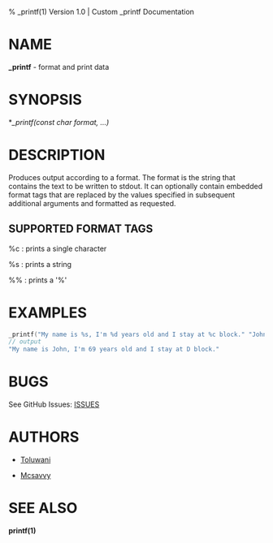 % _printf(1) Version 1.0 | Custom _printf Documentation

NAME
====

**_printf** - format and print data

SYNOPSIS
========

**_printf(const char *format, ...)**

DESCRIPTION
===========

Produces output according to a format.  The format is the string that contains the text to be written to stdout. It can optionally contain embedded format tags that are replaced by the values specified in subsequent additional arguments and formatted as requested.

SUPPORTED FORMAT TAGS
---------------------

%c
:   prints a single character

%s
:   prints a string

%%
:   prints a '%'


EXAMPLES
========
```c
_printf("My name is %s, I'm %d years old and I stay at %c block." "John", 69, 'D');
// output
"My name is John, I'm 69 years old and I stay at D block."
```

BUGS
====

See GitHub Issues: [ISSUES](https://github.com/mcsavy/printf/issues)

AUTHORS
=======

* [Toluwani](https://github.com/ToluwaniAJ)

* [Mcsavvy](https://github.com/Mcsavvy)

SEE ALSO
========

**printf(1)**
